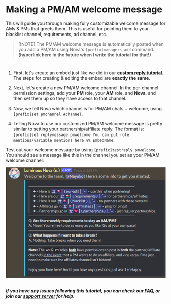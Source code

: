 # Making a PM/AM welcome message
This will guide you through making fully customizable welcome message for AMs & PMs that greets them. This is useful for pointing them to your blacklist channel, requirements, ad channel, etc.
> [!NOTE] The PM/AM welcome message is automatically posted when you add a PM/AM using Nova's `[prefix]managers add` command. **(hyperlink here in the future when I write the tutorial for that!)**
#
1. First, let's create an embed just like we did in our **[custom reply tutorial](https://github.com/Naiyoko/nova-markdown/blob/master/tutorials/custom_reply.md)**. The steps for creating & editing the embed are **exactly the same**.

2. Next, let's create a new PM/AM welcome channel. In the per-channel permission settings, add your **PM** role, your **AM** role, and **Nova**, and then set them up so they have access to that channel.

3. Now, we tell Nova which channel is for PM/AM chats + welcome, using `[prefix]set pmchannel #channel`.

4. Telling Nova to use our customized PM/AM welcome message is pretty similar to setting your partnership/affiliate reply. The format is: `[prefix]set replymessage pmwelcome You can put role mentions/variable mentions here %% EmbedName`.

Test out your welcome message by using `[prefix]testreply pmwelcome`. You should see a message like this in the channel you set as your PM/AM welcome channel:

![pmwelc](../images/pmwelc_example.png)

##
***If you have any issues following this tutorial, you can check our [FAQ](../faq.md), or join our [support server](https://discord.gg/cAKmRVrsjR) for help.***
